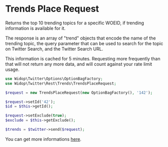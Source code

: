 # Trends Place Request

Returns the top 10 trending topics for a specific WOEID, if trending information is available for it.

The response is an array of "trend" objects that encode the name of the trending topic, the query parameter that can be
used to search for the topic on Twitter Search, and the Twitter Search URL.

This information is cached for 5 minutes. Requesting more frequently than that will not return any more data, and will
count against your rate limit usage.

``` php
use Widop\Twitter\Options\OptionBagFactory;
use Widop\Twitter\Rest\Trends\TrendsPlaceRequest;

$request = new TrendsPlaceRequest(new OptionBagFactory(), '142');

$request->setId('42');
$id = $this->getId();

$request->setExclude(true);
$exclude = $this->getExclude();

$trends = $twitter->send($request);
```

You can get more informations [here](https://dev.twitter.com/docs/api/1.1/get/trends/place).
